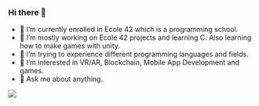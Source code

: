 ### Hi there 👋


- 🔭 I’m currently enrolled in Ecole 42 which is a programming school.
- 🌱 I’m mostly working on Ecole 42 projects and learning C. Also learning how to make games with unity.
- 👯 I’m trying to experience different programming languages and fields.
- 🤔 I’m interested in VR/AR, Blockchain, Mobile App Development and games.
- 💬 Ask me about anything.


<img src="https://github-readme-stats.vercel.app/api?username=kececihasan&&show_icons=true&title_color=0098CE&icon_color=0098CE&text_color=000000&bg_color=FFFFFF">
